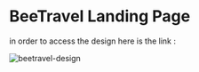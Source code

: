 # BeeTravel Landing Page

in order to access the design here is the link :

![beetravel-design](https://user-images.githubusercontent.com/117581315/228885477-b4e016fa-388f-49d3-91ad-1f8adbbcae8d.png)
